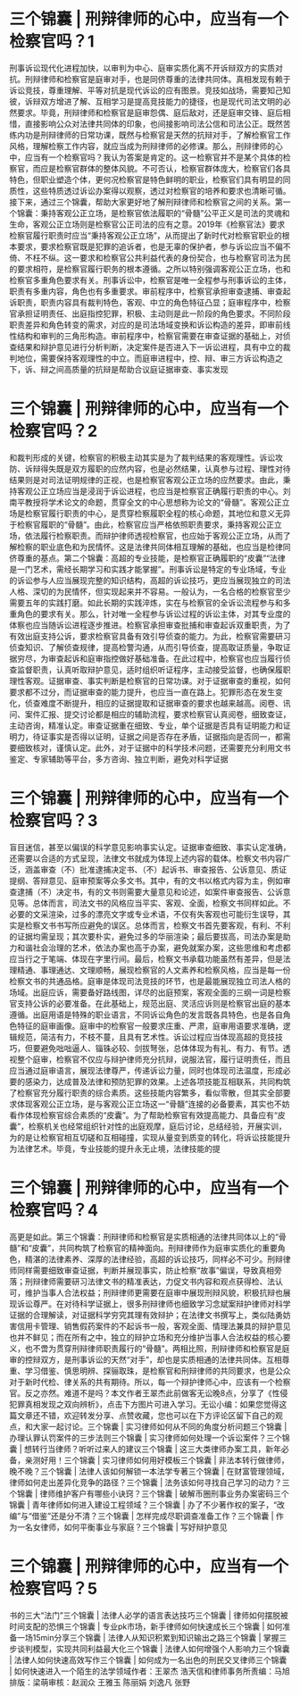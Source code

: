 # 三个锦囊 | 刑辩律师的心中，应当有一个检察官吗？1

刑事诉讼现代化进程加快，以审判为中心、庭审实质化离不开诉辩双方的实质对抗。刑辩律师和检察官是庭审对手，也是同侪尊重的法律共同体。真相发现有赖于诉讼竞技，尊重理解、平等对抗是现代诉讼的应有图景。竞技如战场，需要知己知彼，诉辩双方增进了解、互相学习是提高竞技能力的捷径，也是现代司法文明的必然要求。毕竟，刑辩律师和检察官是庭审怨偶、庭后敌对，还是庭审交锋、庭后相惜，直接影响公众对法律共同体的印象，也间接影响司法公信和司法公正。既然苦练内功是刑辩律师的日常功课，既然与检察官是天然的抗辩对手，了解检察官工作风格，理解检察工作内容，就应当成为刑辩律师的必修课。那么，刑辩律师的心中，应当有一个检察官吗？我认为答案是肯定的。这一检察官并不是某个具体的检察官，而应是检察官群体的整体风貌。不可否认，检察官群体庞大，检察官们各具特色，但职业塑造个体，更何况检察官是特色鲜明的职业，检察官们具有明显的同质性，这些特质透过诉讼办案得以观察，透过对检察官的培养和要求也清晰可循。接下来，通过三个锦囊，帮助大家更好地了解刑辩律师和检察官之间的关系。第一个锦囊：秉持客观公正立场，是检察官依法履职的“骨髓”公平正义是司法的灵魂和生命，客观公正立场则是检察官公正司法的应有之意。2019年《检察官法》要求检察官履行职责时应当“秉持客观公正立场”，从而提出了新时代对检察官职业的根本要求，要求检察官既是犯罪的追诉者，也是无辜的保护者，参与诉讼应当不偏不倚、不枉不纵。这一要求和检察官公共利益代表的身份契合，也与检察官司法为民的要求相符，是检察官履行职务的根本遵循。之所以特别强调客观公正立场，也和检察官多重角色要求有关。刑事诉讼中，检察官是唯一全程参与刑事诉讼的主体，职责有多重内容，角色也有多重要求。审前程序中，检察官承担审查逮捕、审查起诉职责，职责内容具有裁判特色，客观、中立的角色特征凸显；庭审程序中，检察官承担证明责任、出庭指控犯罪，积极、主动则是此一阶段的角色要求。不同阶段职责差异和角色转变的需求，对应的是司法场域变换和诉讼构造的差异，即审前线性结构和审判的三角形构造。审前程序中，检察官需要在审查证据的基础上，对侦查结果和辩护意见进行分析判断，决定案件是否进入下一诉讼进程，具有中立的裁判地位，需要保持客观理性的中立。而庭审进程中，控、辩、审三方诉讼构造之下，诉、辩之间高质量的抗辩是帮助合议庭证据审查、事实发现

# 三个锦囊 | 刑辩律师的心中，应当有一个检察官吗？2

和裁判形成的关键，检察官的积极主动其实是为了裁判结果的客观理性。诉讼攻防、诉辩得失既是双方履职的应然内容，也是必然结果，认真参与过程、理性对待结果则是对司法证明规律的正视，也是检察官客观公正立场的应然要求。由此，秉持客观公正立场应当是浸润于诉讼进程，也应当是检察官正确履行职责的中心。刘南平教授将学术论文的命题，贯穿全文的中心思想称为论文的“骨髓”。客观公正立场是检察官履行职责的中心，是贯穿检察履职全程的核心命题，其地位和意义无异于检察官履职的“骨髓”。由此，检察官应当严格依照职责要求，秉持客观公正立场，依法履行检察职责。而辩护律师透视检察官，也应始于客观公正立场，从而了解检察的职业底色和为民情怀。这是法律共同体相互理解的基础，也应当是检律同侪尊重的基点。第二个锦囊：高超的专业技能，是检察官正确履职的“皮囊”“法律是一门艺术，需经长期学习和实践才能掌握”。刑事诉讼是特定的专业场域，专业的诉讼参与人应当展现完整的知识结构，高超的诉讼技巧，更应当展现独立的司法人格、深切的为民情怀，但实现起来并不容易。一般认为，一名合格的检察官至少需要五年的实践打磨。如此长期的实践淬炼，实在与检察官的全诉讼流程参与和多重角色的要求有关。那么，针对唯一全程参与诉讼过程的诉讼主体，对其专业度的体察也应当随诉讼进程逐步推进。检察官承担审查批捕和审查起诉双重职责，为了有效出庭支持公诉，要求检察官具备有效引导侦查的能力。为此，检察官需要研习侦查知识、了解侦查规律，提高检警沟通，从而引导侦查，提高取证质量，争取证据穷尽，为审查起诉和庭审指控做好基础准备。在此过程中，检察官也应当履行侦查监督职责，认真听取辩护意见，适时组织听证程序，主动接受监督，也确保履职理性客观。证据审查、事实判断是检察官的日常功课。对于证据审查的重视，如何要求都不过分，而证据审查的能力提升，也应当一直在路上。犯罪形态在发生变化，侦查难度不断提升，相应的证据提取和证据审查的要求也越来越高。阅卷、讯问、案件汇报、提交讨论都是相应的辅助流程，要求检察官认真阅卷，细致查证，主动咨询，精准认定。审查证据重在细致、专业，单个证据是否具有证明能力和证明力，待证事实是否得以证明，证据之间是否存在矛盾，证据指向是否同一，都需要细致核对，谨慎认定。此外，对于证据中的科学技术问题，还需要充分利用文书鉴定、专家辅助等平台，多方咨询、独立判断，避免对科学证据

# 三个锦囊 | 刑辩律师的心中，应当有一个检察官吗？3

盲目迷信，甚至以偏误的科学意见影响事实认定。证据审查细致、事实认定准确，还需要以合适的方式呈现，法律文书就成为体现上述内容的载体。检察文书内容广泛，涵盖审查（不）批准逮捕决定书、（不）起诉书、审查报告、公诉意见、质证提纲、答辩意见、庭审预案等众多文书。其中，有的文书以格式内容为主，例如审查逮捕（不）决定书，有的文书则需要大量意见和论述，如案件审查报告、公诉意见等。总体而言，司法文书的风格应当平实、客观、全面，检察文书同样如此。不必要的文采渲染，过多的漂亮文字或专业术语，不仅有失客观也可能衍生误导，其实是检察文书书写所应避免的误区。总体而言，检察文书首先要客观，有利、不利的证据均需呈现；其次要朴实，避免过多的华丽渲染；最后要拔高，司法办案是助力和谐社会治理的艺术，依法办案也高于办案，避免就案办案，这些思维和考虑都应当行之于笔端、体现在字里行间。最后，检察文书承载功能虽然有差异，但是法理精通、事理通达、文理顺畅，展现检察官的人文素养和检察风格，应当是每一份检察文书的共通品格。庭审是体现司法竞技的环节，也是最能展现独立司法人格的场域。出庭应诉，需要备好路线图，详尽的出庭预案，客观全面的三纲一词是检察官支持公诉的必要准备。在此基础上，规范出庭、灵活应诉则是检察官出庭的基本遵循。出庭用语是特殊的职业语言，不同诉讼角色的发言既各具特色，也是各自角色特征的庭审画像。庭审中的检察官一般要求庄重、严肃，庭审用语要求准确，逻辑规范，简洁有力，不枝不蔓，且具有艺术性。诉讼过程应当体现高超的竞技技巧，但要避免咄咄逼人、锱铢必较、剑拔弩张，总体体现为有礼、有力、有节。透视整个庭审，检察官不仅应与辩护律师充分抗辩，说服法官，履行证明责任，而且应当通过庭审语言，展现法律尊严，传递诉讼力量，同时也体现司法温度，形成必要的感染力，达成普及法律和预防犯罪的效果。上述各项技能互相联系，共同构筑了检察官充分履行职责的综合素质。这些技能内容繁多，看似零散，但其实全部要求体现客观公正立场，是与客观公正立场这一“骨髓”连接的必备要素，其实也不妨看作体现检察官综合素质的“皮囊”。为了帮助检察官有效提高能力、具备应有“皮囊”，检察机关也经常组织针对性的出庭观摩，庭后讨论，总结经验，开展实训，为的是让检察官相互切磋和互相碰撞，实现从量变到质变的转化，将诉讼技能提升为法律艺术。毕竟，专业技能的提升永无止境，法律技能的提

# 三个锦囊 | 刑辩律师的心中，应当有一个检察官吗？4

高更是如此。第三个锦囊：刑辩律师和检察官是实质相通的法律共同体以上的“骨髓”和“皮囊”，共同构筑了检察官的精神面向。刑辩律师作为庭审实质化的重要角色，精湛的法律素养、深厚的法律经验，高超的诉讼技巧，同样必不可少。刑辩律师同样需要细致审查证据，判断并展现事实，防止检察“故事”偏误，导致真相旁落；刑辩律师需要研习法律文书的精准表达，力促文书内容和观点获得检、法认可，维护当事人合法权益；刑辩律师更需要在庭审中展现刑辩风貌，积极抗辩也展现诉讼尊严。在对待科学证据上，很多刑辩律师也细致学习念斌案辩护律师对科学证据的合理解读，对证据科学穷究其理有效辩护；在法律文书撰写上，类似陆勇妨害信用卡管理、销售假药案件的不起诉书一般，客观全面、情理法兼具的辩护意见也并不鲜见；而在所有之中，独立的辩护立场和充分维护当事人合法权益的核心要义，也不啻为贯穿刑辩律师职责履行的“骨髓”。两相比照，刑辩律师和检察官是庭审的控辩双方，是刑事诉讼的天然“对手”，却也是实质相通的法律共同体。互相尊重、学习借鉴、慎思明辨、探骊取珠，是检察官和刑辩律师的共同要求，也是公众对于新时代检、律关系的共有期待。所以，每一个辩护律师心中，应该有一个检察官。反之亦然。难道不是吗？本文作者王翠杰此前做客无讼晚8点，分享了《性侵犯罪真相发现之双向辨析》，点击下方图片可进入学习。无讼小编：如果您觉得这篇文章还不错，欢迎转发分享、点赞收藏，您也可以在下方评论区留下自己的观点，和大家一起讨论。三个锦囊 | 实习律师如何从不同的角度分析问题三个锦囊 | 办理认罪认罚案件的三步法则三个锦囊 | 实习律师如何处理一个诉讼案件？三个锦囊 | 想转行当律师？听听过来人的建议三个锦囊 | 这三大类律师办案工具，新年必备，亲测好用！三个锦囊 | 实习律师如何用好模板三个锦囊 | 非法本转行做律师，晚不晚？三个锦囊 | 法律人该如何解锁一本法学专著三个锦囊 | 在财富管理领域，律师如何走出差异化竞争的路径？三个锦囊 | 法务该如何寻找自己学习的动力？三个锦囊 | 律师维护客户有哪些小诀窍？三个锦囊 | 破解币圈刑事业务办案密码三个锦囊 | 青年律师如何进入建设工程领域？三个锦囊 | 办了不少著作权的案子，“改编”与“借鉴”还是分不清？三个锦囊 | 怎样完成尽职调查准备工作？三个锦囊 | 作为一名女律师，如何平衡事业与家庭？三个锦囊 | 写好辩护意见

# 三个锦囊 | 刑辩律师的心中，应当有一个检察官吗？5

书的三大“法门”三个锦囊 | 法律人必学的语言表达技巧三个锦囊 | 律师如何摆脱被时间支配的恐惧三个锦囊 | 专业pk市场，新手律师如何快速成长三个锦囊 | 如何准备一场15min分享三个锦囊 | 法律人从知识积累到知识输出之路三个锦囊 | 掌握三步谈判模型，实现共同利益最大化三个锦囊 | 法律人如何增强个人影响力三个锦囊 | 法律人如何快速高效写作三个锦囊 | 如何成为一名出色的刑民交叉律师三个锦囊 | 如何快速进入一个陌生的法学领域作者：王翠杰 浩天信和律师事务所责编：马旭排版：梁萌审核：赵润众 王雅玉 陈丽娟 刘逸凡 张野

